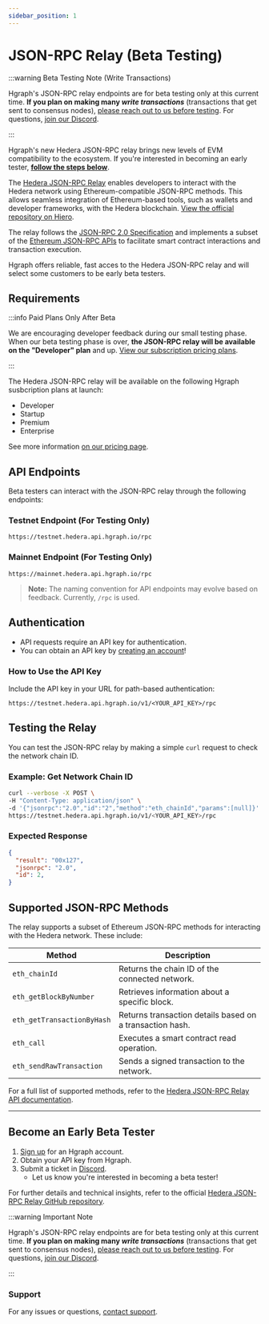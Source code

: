 ```yaml
---
sidebar_position: 1
---
```


# JSON-RPC Relay (Beta Testing)

:::warning Beta Testing Note (Write Transactions)

Hgraph's JSON-RPC relay endpoints are for beta testing only at this current time. **If you plan on making many *write transactions*** (transactions that get sent to consensus nodes), [please reach out to us before testing](/overview/contact). For questions, [join our Discord](https://discord.gg/dwxpRHHVWX).

:::

Hgraph's new Hedera JSON-RPC relay brings new levels of EVM compatibility to the ecosystem. If you're interested in becoming an early tester, **[follow the steps below](#become-an-early-beta-tester)**.

The [Hedera JSON-RPC Relay](https://docs.hedera.com/hedera/core-concepts/smart-contracts/json-rpc-relay) enables developers to interact with the Hedera network using Ethereum-compatible JSON-RPC methods. This allows seamless integration of Ethereum-based tools, such as wallets and developer frameworks, with the Hedera blockchain. [View the official repository on Hiero](https://github.com/hiero-ledger/hiero-json-rpc-relay).

The relay follows the [JSON-RPC 2.0 Specification](https://www.jsonrpc.org/specification) and implements a subset of the [Ethereum JSON-RPC APIs](https://ethereum.github.io/execution-apis/api-documentation/) to facilitate smart contract interactions and transaction execution.

Hgraph offers reliable, fast acces to the Hedera JSON-RPC relay and will select some customers to be early beta testers. 

## Requirements

:::info Paid Plans Only After Beta

We are encouraging developer feedback during our small testing phase. When our beta testing phase is over, **the JSON-RPC relay will be available on the "Developer" plan** and up. [View our subscription pricing plans](https://hgraph.com/hedera).

:::

The Hedera JSON-RPC relay will be available on the following Hgraph susbcription plans at launch:
- Developer
- Startup
- Premium
- Enterprise

See more information [on our pricing page](/overview/pricing).

## API Endpoints
Beta testers can interact with the JSON-RPC relay through the following endpoints:

### Testnet Endpoint (For Testing Only)
```
https://testnet.hedera.api.hgraph.io/rpc
```
### Mainnet Endpoint (For Testing Only)
```
https://mainnet.hedera.api.hgraph.io/rpc
```
> **Note:** The naming convention for API endpoints may evolve based on feedback. Currently, `/rpc` is used.

## Authentication
- API requests require an API key for authentication.
- You can obtain an API key by [creating an account](https://dashboard.hgraph.com)!

### How to Use the API Key
Include the API key in your URL for path-based authentication:

```
https://testnet.hedera.api.hgraph.io/v1/<YOUR_API_KEY>/rpc
```

## Testing the Relay
You can test the JSON-RPC relay by making a simple `curl` request to check the network chain ID.

### Example: Get Network Chain ID

```bash
curl --verbose -X POST \
-H "Content-Type: application/json" \
-d '{"jsonrpc":"2.0","id":"2","method":"eth_chainId","params":[null]}' \
https://testnet.hedera.api.hgraph.io/v1/<YOUR_API_KEY>/rpc
```

### Expected Response
```json
{
  "result": "00x127",
  "jsonrpc": "2.0",
  "id": 2,
}
```

## Supported JSON-RPC Methods
The relay supports a subset of Ethereum JSON-RPC methods for interacting with the Hedera network. These include:

| Method             | Description |
|--------------------|------------|
| `eth_chainId`      | Returns the chain ID of the connected network. |
| `eth_getBlockByNumber` | Retrieves information about a specific block. |
| `eth_getTransactionByHash` | Returns transaction details based on a transaction hash. |
| `eth_call` | Executes a smart contract read operation. |
| `eth_sendRawTransaction` | Sends a signed transaction to the network. |

For a full list of supported methods, refer to the [Hedera JSON-RPC Relay API documentation](https://github.com/hiero-ledger/hiero-json-rpc-relay/blob/main/docs/rpc-api.md).

---

## Become an Early Beta Tester
1. [Sign up](https://hgraph.com/hedera) for an Hgraph account.
2. Obtain your API key from Hgraph.
3. Submit a ticket in [Discord](https://discord.gg/dwxpRHHVWX).
   - Let us know you're interested in becoming a beta tester!

For further details and technical insights, refer to the official [Hedera JSON-RPC Relay GitHub repository](https://github.com/hiero-ledger/hiero-json-rpc-relay).

:::warning Important Note

Hgraph's JSON-RPC relay endpoints are for beta testing only at this current time. **If you plan on making many *write transactions*** (transactions that get sent to consensus nodes), [please reach out to us before testing](/overview/contact). For questions, [join our Discord](https://discord.gg/dwxpRHHVWX).

:::

### Support
For any issues or questions, [contact support](/support).